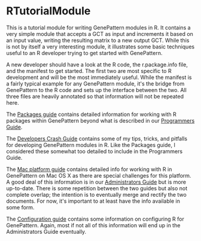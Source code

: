 # RTutorialModule

This is a tutorial module for writing GenePattern modules in R.  It contains a very simple module that accepts a GCT as input and increments it based on an input value, writing the resulting matrix to a new output GCT.  While this is not by itself a very interesting module, it illustrates some basic techniques useful to an R developer trying to get started with GenePattern.

A new developer should have a look at the R code, the r.package.info file, and the manifest to get started.  The first two are most specific to R development and will be the most immediately useful.  While the manifest is a fairly typical example for any GenePattern module, it's the bridge from GenePattern to the R code and sets up the interface between the two.  All three files are heavily annotated so that information will not be repeated here.

The [Packages guide](README\_PACKAGES.md) contains detailed information for working with R packages within GenePattern beyond what is described in our [Programmers Guide](http://www.broadinstitute.org/cancer/software/genepattern/programmers-guide#Using_R_Packages).

The [Developers Crash Guide](README\_CRASH\_GUIDE.md) contains some of my tips, tricks, and pitfalls for developing GenePattern modules in R.  Like the Packages guide, I considered these somewhat too detailed to include in the Programmers Guide.

The [Mac platform guide](README\_MAC.md) contains detailed info for working with R in GenePattern on Mac OS X as there are special challenges for this platform.  A good deal of this information is in our [Administrators Guide](http://www.broadinstitute.org/cancer/software/genepattern/administrators-guide) but is more up-to-date.  There is some repetition between the two guides but also not complete overlap; the intention is to eventually merge and rectify the two documents.  For now, it's important to at least have the info available in some form. 

The [Configuration guide](README\_CONFIG.md) contains some information on configuring R for GenePattern.  Again, most if not all of this information will end up in the Administrators Guide eventually.
